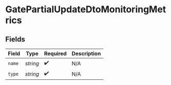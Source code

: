 # GatePartialUpdateDtoMonitoringMetrics


## Fields

| Field              | Type               | Required           | Description        |
| ------------------ | ------------------ | ------------------ | ------------------ |
| `name`             | *string*           | :heavy_check_mark: | N/A                |
| `type`             | *string*           | :heavy_check_mark: | N/A                |